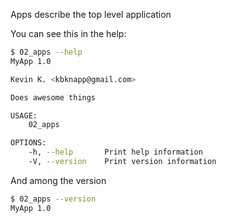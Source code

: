 Apps describe the top level application

You can see this in the help:
```bash
$ 02_apps --help
MyApp 1.0

Kevin K. <kbknapp@gmail.com>

Does awesome things

USAGE:
    02_apps

OPTIONS:
    -h, --help       Print help information
    -V, --version    Print version information
```

And among the version
```bash
$ 02_apps --version
MyApp 1.0
```
